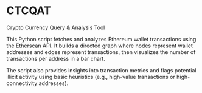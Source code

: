 # CTCQAT
Crypto Currency Query & Analysis Tool

This Python script fetches and analyzes Ethereum wallet transactions using the Etherscan API. It builds a directed graph where nodes represent wallet addresses and edges represent transactions, then visualizes the number of transactions per address in a bar chart. 

The script also provides insights into transaction metrics and flags potential illicit activity using basic heuristics (e.g., high-value transactions or high-connectivity addresses).